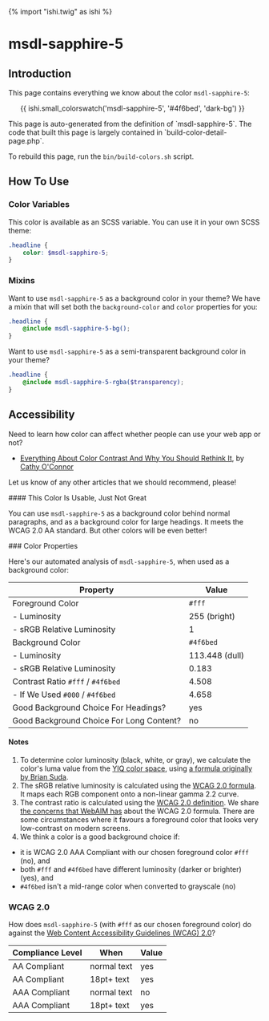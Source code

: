 {% import "ishi.twig" as ishi %}
# msdl-sapphire-5

## Introduction

This page contains everything we know about the color `msdl-sapphire-5`:

<div class="grid">
    <div class="cell">
        <div class="swatch">
            <ul>
                {{ ishi.small_colorswatch('msdl-sapphire-5', '#4f6bed', 'dark-bg') }}
            </ul>
        </div>
    </div>
</div>

<div class="callout callout--info" markdown="1">
This page is auto-generated from the definition of `msdl-sapphire-5`. The code that built this page is largely contained in `build-color-detail-page.php`.

To rebuild this page, run the `bin/build-colors.sh` script.
</div>

## How To Use

### Color Variables

This color is available as an SCSS variable. You can use it in your own SCSS theme:

```scss
.headline {
    color: $msdl-sapphire-5;
}
```

### Mixins

Want to use `msdl-sapphire-5` as a background color in your theme? We have a mixin that will set both the `background-color` and `color` properties for you:

```scss
.headline {
    @include msdl-sapphire-5-bg();
}
```

Want to use `msdl-sapphire-5` as a semi-transparent background color in your theme?

```scss
.headline {
    @include msdl-sapphire-5-rgba($transparency);
}
```

## Accessibility

Need to learn how color can affect whether people can use your web app or not?

* [Everything About Color Contrast And Why You Should Rethink It](https://www.smashingmagazine.com/2014/10/color-contrast-tips-and-tools-for-accessibility/), by [Cathy O'Connor](http://www.twitter.com/cagocon)

Let us know of any other articles that we should recommend, please!
<div class="callout callout--warning" markdown="1">
#### This Color Is Usable, Just Not Great

You can use `msdl-sapphire-5` as a background color behind normal paragraphs, and as a background color for large headings. It meets the WCAG 2.0 AA standard. But other colors will be even better!
</div>
### Color Properties

Here's our automated analysis of `msdl-sapphire-5`, when used as a background color:

Property | Value
---------|------
Foreground Color | `#fff`
- Luminosity | 255 (bright)
- sRGB Relative Luminosity | 1
Background Color | `#4f6bed`
- Luminosity | 113.448 (dull)
- sRGB Relative Luminosity | 0.183
Contrast Ratio `#fff` / `#4f6bed` | 4.508
- If We Used `#000` / `#4f6bed` | 4.658
Good Background Choice For Headings? | yes
Good Background Choice For Long Content? | no

#### Notes

1. To determine color luminosity (black, white, or gray), we calculate the color's luma value from the [YIQ color space](https://en.wikipedia.org/wiki/YIQ), using [a formula originally by Brian Suda](https://24ways.org/2010/calculating-color-contrast/).
1. The sRGB relative luminosity is calculated using the [WCAG 2.0 formula](https://www.w3.org/TR/WCAG20/#relativeluminancedef). It maps each RGB component onto a non-linear gamma 2.2 curve.
1. The contrast ratio is calculated using the [WCAG 2.0 definition](https://www.w3.org/TR/2008/REC-WCAG20-20081211/#contrast-ratiodef). We share [the concerns that WebAIM has](http://webaim.org/blog/wcag-2-1-feedback/) about the WCAG 2.0 formula. There are some circumstances where it favours a foreground color that looks very low-contrast on modern screens.
1. We think a color is a good background choice if:
  - it is WCAG 2.0 AAA Compliant with our chosen foreground color `#fff` (no), and
  - both `#fff` and `#4f6bed` have different luminosity (darker or brighter) (yes), and
  - `#4f6bed` isn't a mid-range color when converted to grayscale (no)

### WCAG 2.0

How does `msdl-sapphire-5` (with `#fff` as our chosen foreground color) do against the [Web Content Accessibility Guidelines (WCAG) 2.0](https://www.w3.org/TR/WCAG20/)?

Compliance Level | When | Value
-----------------|------|------
AA Compliant | normal text | yes
AA Compliant | 18pt+ text | yes
AAA Compliant | normal text | no
AAA Compliant | 18pt+ text | yes